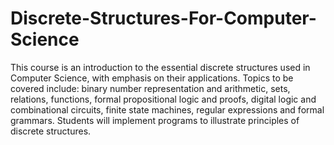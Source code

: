 # Discrete-Structures-For-Computer-Science
This course is an introduction to the essential discrete structures used in Computer Science, with emphasis on their applications. Topics to be covered include: binary number representation and arithmetic, sets, relations, functions, formal propositional logic and proofs, digital logic and combinational circuits, finite state machines, regular expressions and formal grammars. Students will implement programs to illustrate principles of discrete structures.
